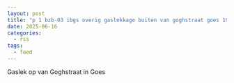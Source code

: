 ```yaml
---
layout: post
title: "p 1 bzb-03 ibgs overig gaslekkage buiten van goghstraat goes 194995 194931"
date: 2025-06-16
categories: 
  - rss
tags: 
  - feed
---
```


Gaslek op van Goghstraat in Goes
